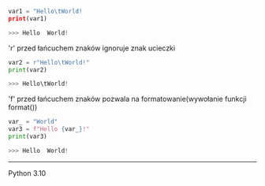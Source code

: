 

```python
var1 = "Hello\tWorld!
print(var1)

>>> Hello  World!
```
 
'r' przed łańcuchem znaków ignoruje znak ucieczki

```python
var2 = r"Hello\tWorld!"
print(var2)

>>> Hello\tWorld!
```
    
'f' przed łańcuchem znaków pozwala na formatowanie(wywołanie funkcji format())
```python
var_ = "World"
var3 = f"Hello {var_}!"
print(var3)

>>> Hello  World!
```
---
Python 3.10
